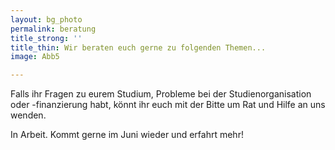 ```yaml
---
layout: bg_photo
permalink: beratung
title_strong: ''
title_thin: Wir beraten euch gerne zu folgenden Themen...
image: Abb5

---
```

Falls ihr Fragen zu eurem Studium, Probleme bei der Studienorganisation oder -finanzierung habt, könnt ihr euch mit der Bitte um Rat und Hilfe an uns wenden.

In Arbeit. Kommt gerne im Juni wieder und erfahrt mehr!